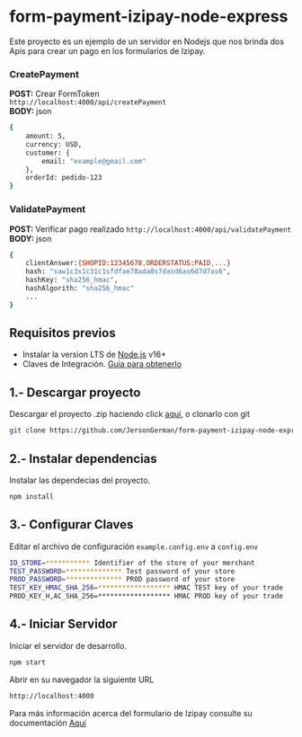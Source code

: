 # form-payment-izipay-node-express
Este proyecto es un ejemplo de un servidor en Nodejs que nos brinda dos Apis para crear un pago en los formularios de Izipay.

### CreatePayment
**POST:** Crear FormToken  
`http://localhost:4000/api/createPayment`  
**BODY:** json
```sh
{
    amount: 5,
    currency: USD,
    customer: {
        email: "example@gmail.com"
    },
    orderId: pedido-123
}
```

### ValidatePayment
**POST:** Verificar pago realizado
`http://localhost:4000/api/validatePayment`  
**BODY:** json  
```sh
{
    clientAnswer:{SHOPID:12345678,ORDERSTATUS:PAID,...}
    hash: "saw1c3x1c31c1sfdfae78ada8s7dasd6as6d7d7as6",
    hashKey: "sha256_hmac",
    hashAlgorith: "sha256_hmac"
    ...
}
```

## Requisitos previos
* Instalar la version LTS de [Node.js](https://nodejs.org) v16+ 
* Claves de Integración. [Guia para obtenerlo](https://github.com/izipay-pe/obtener-credenciales-de-conexion#obtener-credenciales-de-conexi%C3%B3n)

## 1.- Descargar proyecto
Descargar el proyecto .zip haciendo click [aquí](https://github.com/JersonGerman/form-payment-izipay-node-express/archive/refs/heads/main.zip), o clonarlo con git

```sh
git clone https://github.com/JersonGerman/form-payment-izipay-node-express.git
```

## 2.- Instalar dependencias
Instalar las dependecias del proyecto.

```sh
npm install
```

## 3.- Configurar Claves
Editar el archivo de configuración `example.config.env` a `config.env`
```sh
ID_STORE=*********** Identifier of the store of your merchant
TEST_PASSWORD=************** Test password of your store
PROD_PASSWORD=************** PROD password of your store
TEST_KEY_HMAC_SHA_256=****************** HMAC TEST key of your trade
PROD_KEY_H,AC_SHA_256=****************** HMAC PROD key of your trade
```
## 4.- Iniciar Servidor
Iniciar  el servidor de desarrollo. 

```sh
npm start
```

Abrir en su navegador la siguiente URL

```sh
http://localhost:4000
```

Para más información acerca del formulario de Izipay consulte su documentación [Aquí](https://secure.micuentaweb.pe/doc/es-PE/rest/V4.0/javascript/)
